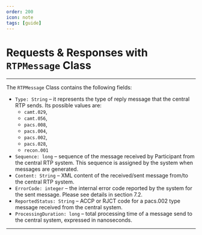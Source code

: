 ```yaml
---
order: 200
icon: note
tags: [guide]
---
```

# Requests & Responses with `RTPMessage` Class

---
The `RTPMessage` Class contains the following fields:

- `Type: String` – it represents the type of reply message that the central RTP sends. Its possible values are: 
  - `camt.029`, 
  - `camt.056`, 
  - `pacs.008`, 
  - `pacs.004`, 
  - `pacs.002`, 
  - `pacs.028`, 
  - `recon.001`
- `Sequence: long` – sequence of the message received by Participant from the central RTP system. This sequence is assigned by the system when messages are generated. 
- `Content: String` – XML content of the received/sent message from/to the central RTP system.
- `ErrorCode: integer` – the internal error code reported by the system for the sent message. Please see details in section 7.2.
- `ReportedStatus: String` – ACCP or RJCT code for a pacs.002 type message received from the central system.
- `ProcessingDuration: long` – total processing time of a message send to the central system, expressed in nanoseconds.
---